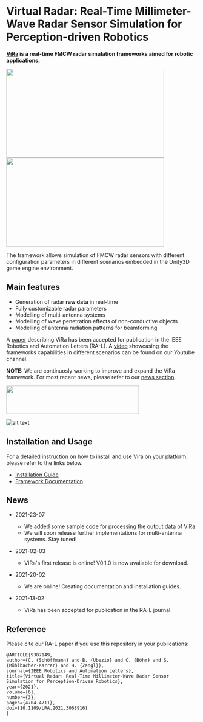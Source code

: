 # Virtual Radar: Real-Time Millimeter-Wave Radar Sensor Simulation for Perception-driven Robotics

**[ViRa](https://aau.at/vira) is a real-time FMCW radar simulation frameworks aimed for robotic applications.**

<img src="https://github.com/chstetco/virtualradar/blob/main/readme_images/ICRA2021_snip01.gif" width="416" height="234" /> <img src="https://github.com/chstetco/virtualradar/blob/main/readme_images/ICRA2021_snip02.gif" width="416" height="234" />

The framework allows simulation of FMCW radar sensors with different configuration parameters in different scenarios embedded in the Unity3D game engine environment. 

## Main features

* Generation of radar **raw data** in real-time
* Fully customizable radar parameters
* Modelling of multi-antenna systems
* Modelling of wave penetration effects of non-conductive objects
* Modelling of antenna radiation patterns for beamforming

A [paper](https://ieeexplore.ieee.org/document/9387149) describing ViRa has been accepted for publication in the IEEE Robotics and Automation Letters (RA-L). 
A [video](https://www.youtube.com/watch?v=R3ZSykLs5iA) showcasing the frameworks capabilities in different scenarios can be found on our Youtube channel.

**NOTE:** We are continuosly working to improve and expand the ViRa framework. For most recent news, please refer to our [news section](https://github.com/chstetco/virtualradar/blob/main/docs/news.md).

<img src="https://www.aau.at/wp-content/uploads/2021/02/efrelogo.png" width="350" height="75" />

![alt text](https://www.aau.at/wp-content/uploads/2021/02/KWF_FE_pos-aubergine-120x120.png)


## Installation and Usage

For a detailed instruction on how to install and use Vira on your platform, please refer to the links below.

* [Installation Guide](https://virtualradar.readthedocs.io/en/latest/_site/project/installation.html)
* [Framework Documentation](https://virtualradar.readthedocs.io)

## News

- 2021-23-07
  + We added some sample code for processing the output data of ViRa. 
  + We will soon release further implementations for multi-antenna systems. Stay tuned!

- 2021-02-03
  + ViRa's first release is online! V0.1.0 is now available for download.

- 2021-20-02
  + We are online! Creating documentation and installation guides.

- 2021-13-02
  + ViRa has been accepted for publication in the RA-L journal.


## Reference
Please cite our RA-L paper if you use this repository in your publications:
```
@ARTICLE{9387149,  
author={C. {Schöffmann} and B. {Ubezio} and C. {Böhm} and S. {Mühlbacher-Karrer} and H. {Zangl}},  
journal={IEEE Robotics and Automation Letters},   
title={Virtual Radar: Real-Time Millimeter-Wave Radar Sensor Simulation for Perception-Driven Robotics},   
year={2021},  
volume={6},  
number={3},  
pages={4704-4711},  
doi={10.1109/LRA.2021.3068916}
}
```
